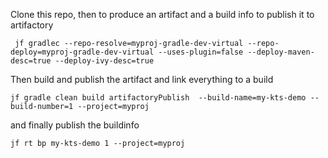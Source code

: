 Clone this repo, then to produce an artifact and a build info to publish it to artifactory

```
 jf gradlec --repo-resolve=myproj-gradle-dev-virtual --repo-deploy=myproj-gradle-dev-virtual --uses-plugin=false --deploy-maven-desc=true --deploy-ivy-desc=true
```

Then build and publish the artifact and link everything to a build 

```
jf gradle clean build artifactoryPublish  --build-name=my-kts-demo --build-number=1 --project=myproj  
```

and finally publish the buildinfo 

```
jf rt bp my-kts-demo 1 --project=myproj 
```